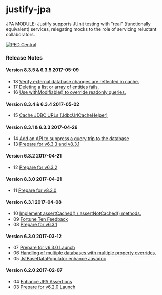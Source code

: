 # justify-jpa
JPA MODULE: Justify supports JUnit testing with "real" (functionally equivalent) services, relegating mocks to the role of servicing reluctant collaborators.

<a href="http://pedcentral.com/justify/" target="_blank">
<img src="http://i1.wp.com/pedcentral.com/wp-content/uploads/2015/01/Justify-e1457816173825.png" alt="PED Central">
</a>

### <a name="changes"></a>Release Notes

#### Version 8.3.5 & 6.3.5 <span class="date">2017-05-09</span>

*   18 [Verify external database changes are reflected in cache.](https://github.com/gtcGroup/justify-jpa/issues/18)
*   17 [Deleting a list or array of entities fails.](https://github.com/gtcGroup/justify-jpa/issues/17)
*   16 [Use withModifiable() to override readonly queries.](https://github.com/gtcGroup/justify-jpa/issues/16)

#### Version 8.3.4 & 6.3.4 <span class="date">2017-05-02</span>

*   15 [Cache JDBC URLs (JdbcUrlCacheHelper) ](https://github.com/gtcGroup/justify-jpa/issues/15)

#### Version 8.3.1 & 6.3.3 <span class="date">2017-04-26</span>

*   14 [Add an API to suppress a query trip to the database](https://github.com/gtcGroup/justify-jpa/issues/14)
*   13 [Prepare for v6.3.3 and v8.3.1](https://github.com/gtcGroup/justify-jpa/issues/13)

#### Version 6.3.2 <span class="date">2017-04-21</span>

*   12 [Prepare for v6.3.2](https://github.com/gtcGroup/justify-jpa/issues/12)

#### Version 8.3.0 <span class="date">2017-04-21</span>

*   11 [Prepare for v8.3.0](https://github.com/gtcGroup/justify-jpa/issues/11)

#### Version 6.3.1 <span class="date">2017-04-08</span>

*   10 [Implement assertCached() / assertNotCached() methods.](https://github.com/gtcGroup/justify-jpa/issues/10)
*   09 [Fortune Ten Feedback](https://github.com/gtcGroup/justify-jpa/issues/9)
*   08 [Prepare for v6.3.1](https://github.com/gtcGroup/justify-jpa/issues/8)


#### Version 6.3.0 <span class="date">2017-03-12</span>

*   07 [Prepare for v6.3.0 Launch](https://github.com/gtcGroup/justify-jpa/issues/7)
*   06 [Handling of multiple databases with multiple property overrides.](https://github.com/gtcGroup/justify-jpa/issues/6)
*   05 [JstBaseDataPopulator enhance Javadoc](https://github.com/gtcGroup/justify-jpa/issues/5)

#### Version 6.2.0 <span class="date">2017-02-07</span>

*   04 [Enhance JPA Assertions](https://github.com/gtcGroup/justify-jpa/issues/4)
*   03 [Prepare for v6.2.0 Launch](https://github.com/gtcGroup/justify-jpa/issues/3)
